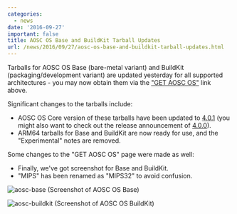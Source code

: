 ```yaml
---
categories:
  - news
date: '2016-09-27'
important: false
title: AOSC OS Base and BuildKit Tarball Updates
url: /news/2016/09/27/aosc-os-base-and-buildkit-tarball-updates.html
---
```



Tarballs for AOSC OS Base (bare-metal variant) and BuildKit (packaging/development variant) are updated yesterday for all supported architectures - you may now obtain them via the ["GET AOSC OS"](/os-download) link above.

Significant changes to the tarballs include:

- AOSC OS Core version of these tarballs have been updated to [4.0.1](/news/core-4.0.1-released) (you might also want to check out the release announcement of [4.0.0](/news/aosc-os-core-4-is-green)).
- ARM64 tarballs for Base and BuildKit are now ready for use, and the "Experimental" notes are removed.

Some changes to the "GET AOSC OS" page were made as well:

- Finally, we've got screenshot for Base and BuildKit.
- "MIPS" has been renamed as "MIPS32" to avoid confusion.

![aosc-base](/assets/i/de-preview/base/thumbs/1.png.jpg)
(Screenshot of AOSC OS Base)

![aosc-buildkit](/assets/i/de-preview/buildkit/thumbs/1.png.jpg)
(Screenshot of AOSC OS BuildKit)